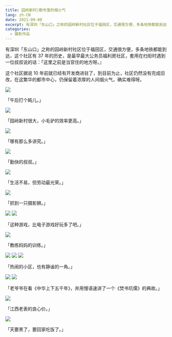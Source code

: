 ```yaml
---
title: 园岭新村|都市里的烟火气
lang: zh-CN
date: 2021-09-08
excerpt: 有深圳「东山口」之称的园岭新村社区位于福田区，交通很方便，多条地铁都能到达，这个社区有 37 年的历史，是最早最大公务员福利房社区，套用在扫街时遇到一位叔叔说的话，这里之前是当官住的地方呀。
categories:
  - 摄影作品
---
```


有深圳「东山口」之称的园岭新村社区位于福田区，交通很方便，多条地铁都能到达，这个社区有 37 年的历史，是最早最大公务员福利房社区，套用在扫街时遇到一位叔叔说的话：「这里之前是当官住的地方呀。』

这个社区据说 10 年前就已经有开发商进驻了，到目前为止，社区仍然没有完成旧改，在这繁华的都市中心，仍保留着浓厚的人间烟火气，确实难得呀。

![](https://narol-blog.oss-cn-beijing.aliyuncs.com/blog-img/6Q0A2570.webp)

<p class="text-c-4md">「午后打个盹儿。」</p>

![](https://narol-blog.oss-cn-beijing.aliyuncs.com/blog-img/6Q0A2592.webp)

<p class="text-c-4md">「园岭新村很大，小毛驴的效率更高。」</p>

![](https://narol-blog.oss-cn-beijing.aliyuncs.com/blog-img/6Q0A2586.webp)

<p class="text-c-4md">「哪有那么多讲究。」</p>

![](https://narol-blog.oss-cn-beijing.aliyuncs.com/blog-img/6Q0A2594.webp)

<p class="text-c-4md">「勤快的叔叔。」</p>

![](https://narol-blog.oss-cn-beijing.aliyuncs.com/blog-img/6Q0A2643.webp)

<p class="text-c-4md">「生活不易，但劳动最光荣。」</p>

![](https://narol-blog.oss-cn-beijing.aliyuncs.com/blog-img/6Q0A2596.webp)

<p class="text-c-4md">「抓到一只摄影狮。」</p>

![](https://narol-blog.oss-cn-beijing.aliyuncs.com/blog-img/6Q0A2625.webp)
![](https://narol-blog.oss-cn-beijing.aliyuncs.com/blog-img/6Q0A2652.webp)

<p class="text-c-4md">「这种游戏，比电子游戏好玩多了吧。」</p>

![](https://narol-blog.oss-cn-beijing.aliyuncs.com/blog-img/6Q0A2671.webp)

<p class="text-c-4md">「教练妈妈的训练。」</p>

![](https://narol-blog.oss-cn-beijing.aliyuncs.com/blog-img/6Q0A2797.webp)
![](https://narol-blog.oss-cn-beijing.aliyuncs.com/blog-img/6Q0A2799.webp)
![](https://narol-blog.oss-cn-beijing.aliyuncs.com/blog-img/6Q0A2798.webp)

<p class="text-c-4md">「热闹的小区，也有静谧的一角。」</p>

![](https://narol-blog.oss-cn-beijing.aliyuncs.com/blog-img/6Q0A2813.webp)
![](https://narol-blog.oss-cn-beijing.aliyuncs.com/blog-img/6Q0A2816.webp)

<p class="text-c-4md">「老爷爷在看《中华上下五千年》，并用慢语速讲了一个《焚书坑儒》的典故。」</p>

![](https://narol-blog.oss-cn-beijing.aliyuncs.com/blog-img/6Q0A2843.webp)

<p class="text-c-4md">「江西老表的良心价。」</p>

![](https://narol-blog.oss-cn-beijing.aliyuncs.com/blog-img/6Q0A2794.webp)

<p class="text-c-4md">「天要黑了，要回家吃饭了。」</p>
